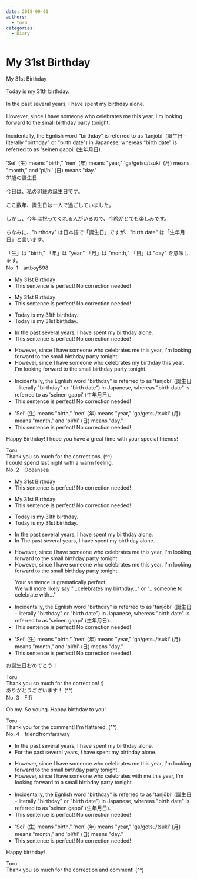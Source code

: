 ```yaml
---
date: 2018-09-01
authors:
  - toru
categories:
  - Diary
---
```


<h1 id="subject_show">My 31st Birthday</h1>
<div class="date" hidden>Sep 1, 2018 14:50</div>
<div id="post"><div id="body_show_ori">
My 31st Birthday<br/><br/>Today is my 31th birthday.<br/><br/>In the past several years, I have spent my birthday alone.<br/><br/>However, since I have someone who celebrates me this year, I'm looking forward to the small birthday party tonight.<br/><br/>Incidentally, the Egnlish word "birthday" is referred to as 'tanjōbi' (誕生日 - literally "birthday" or "birth date") in Japanese, whereas "birth date" is referred to as 'seinen gappi' (生年月日).<br/><br/>'Sei' (生) means "birth," 'nen' (年) means "year," 'ga/getsu/tsuki' (月) means "month," and 'pi/hi' (日) means "day."
</div></div>

<!-- more -->

<div id="post_ja"><div id="body_show_mo">
31歳の誕生日<br/><br/>今日は、私の31歳の誕生日です。<br/><br/>ここ数年、誕生日は一人で過ごしていました。<br/><br/>しかし、今年は祝ってくれる人がいるので、今晩がとても楽しみです。<br/><br/>ちなみに、"birthday" は日本語で「誕生日」ですが、"birth date" は「生年月日」と言います。<br/><br/>「生」は "birth," 「年」は "year," 「月」は "month," 「日」は "day" を意味します。
</div></div>
<div id="block"><div class="first_name"> No. 1　<span class="just_name">artboy598</span></div><div id="block2">
<ul class="correction_field">
<li class="incorrect">My 31st Birthday</li>
<li class="corrected perfect">This sentence is perfect! No correction needed!</li>
</ul>
<ul class="correction_field">
<li class="incorrect">My 31st Birthday</li>
<li class="corrected perfect">This sentence is perfect! No correction needed!</li>
</ul>
<ul class="correction_field">
<li class="incorrect">Today is my 31th birthday.</li>
<li class="corrected correct">
Today is my <span class="f_red">31st</span> birthday.
</li>
</ul>
<ul class="correction_field">
<li class="incorrect">In the past several years, I have spent my birthday alone.</li>
<li class="corrected perfect">This sentence is perfect! No correction needed!</li>
</ul>
<ul class="correction_field">
<li class="incorrect">However, since I have someone who celebrates me this year, I'm looking forward to the small birthday party tonight.</li>
<li class="corrected correct">
However, since I have someone who celebrates <span class="f_blue">my birthday</span> this year, I'm looking forward to the small birthday party tonight.
</li>
</ul>
<ul class="correction_field">
<li class="incorrect">Incidentally, the Egnlish word "birthday" is referred to as 'tanjōbi' (誕生日 - literally "birthday" or "birth date") in Japanese, whereas "birth date" is referred to as 'seinen gappi' (生年月日).</li>
<li class="corrected perfect">This sentence is perfect! No correction needed!</li>
</ul>
<ul class="correction_field">
<li class="incorrect">'Sei' (生) means "birth," 'nen' (年) means "year," 'ga/getsu/tsuki' (月) means "month," and 'pi/hi' (日) means "day."</li>
<li class="corrected perfect">This sentence is perfect! No correction needed!</li>
</ul>
<p class="comment_small">
 Happy Birthday!  I hope you have a great time with your special friends!
</p>

</div><div class="name"><span class="just_name">Toru</span><br>
Thank you so much for the corrections. (^^)<br/>I could spend last night with a warm feeling.
</div>
</div>
<div id="block"><div class="first_name"> No. 2　<span class="just_name">Oceansea</span></div><div id="block2">
<ul class="correction_field">
<li class="incorrect">My 31st Birthday</li>
<li class="corrected perfect">This sentence is perfect! No correction needed!</li>
</ul>
<ul class="correction_field">
<li class="incorrect">My 31st Birthday</li>
<li class="corrected perfect">This sentence is perfect! No correction needed!</li>
</ul>
<ul class="correction_field">
<li class="incorrect">Today is my 31th birthday.</li>
<li class="corrected correct">
Today is my 31<span class="f_red">st</span> birthday.
</li>
</ul>
<ul class="correction_field">
<li class="incorrect">In the past several years, I have spent my birthday alone.</li>
<li class="corrected correct">
<span class="sline"><span class="f_blue">In</span> </span><span class="f_blue">T</span>he past several years, I have spent my birthday alone.
</li>
</ul>
<ul class="correction_field">
<li class="incorrect">However, since I have someone who celebrates me this year, I'm looking forward to the small birthday party tonight.</li>
<li class="corrected correct">
However, since I have someone who <span class="f_blue">celebrates me</span> this year, I'm looking forward to the small birthday party tonight.
<p class="correction_comment">Your sentence is gramatically perfect.<br/>We will more likely say "...celebrates my birthday..." or "...someone to celebrate with..."</p>
</li>
</ul>
<ul class="correction_field">
<li class="incorrect">Incidentally, the Egnlish word "birthday" is referred to as 'tanjōbi' (誕生日 - literally "birthday" or "birth date") in Japanese, whereas "birth date" is referred to as 'seinen gappi' (生年月日).</li>
<li class="corrected perfect">This sentence is perfect! No correction needed!</li>
</ul>
<ul class="correction_field">
<li class="incorrect">'Sei' (生) means "birth," 'nen' (年) means "year," 'ga/getsu/tsuki' (月) means "month," and 'pi/hi' (日) means "day."</li>
<li class="corrected perfect">This sentence is perfect! No correction needed!</li>
</ul>
<p class="comment_small">
 お誕生日おめでとう！
</p>

</div><div class="name"><span class="just_name">Toru</span><br>
Thank you so much for the correction! :)<br/>ありがとうございます！ (^^)
</div>
</div>
<div id="block"><div class="first_name"> No. 3　<span class="just_name">Fifi</span></div><div id="block2">
<p class="comment_small">
 Oh my.  So young.  Happy birthday to you!
</p>

</div><div class="name"><span class="just_name">Toru</span><br>
Thank you for the comment! I'm flattered. (^^)
</div>
</div>
<div id="block"><div class="first_name"> No. 4　<span class="just_name">friendfromfaraway</span></div><div id="block2">
<ul class="correction_field">
<li class="incorrect">In the past several years, I have spent my birthday alone.</li>
<li class="corrected correct">
<span class="f_blue">For </span>the past several years, I have spent my birthday alone.
</li>
</ul>
<ul class="correction_field">
<li class="incorrect">However, since I have someone who celebrates me this year, I'm looking forward to the small birthday party tonight.</li>
<li class="corrected correct">
However, since I have someone who celebrates with me this year, I'm looking forward to <span class="f_blue">a </span>small birthday party tonight.
</li>
</ul>
<ul class="correction_field">
<li class="incorrect">Incidentally, the Egnlish word "birthday" is referred to as 'tanjōbi' (誕生日 - literally "birthday" or "birth date") in Japanese, whereas "birth date" is referred to as 'seinen gappi' (生年月日).</li>
<li class="corrected perfect">This sentence is perfect! No correction needed!</li>
</ul>
<ul class="correction_field">
<li class="incorrect">'Sei' (生) means "birth," 'nen' (年) means "year," 'ga/getsu/tsuki' (月) means "month," and 'pi/hi' (日) means "day."</li>
<li class="corrected perfect">This sentence is perfect! No correction needed!</li>
</ul>
<p class="comment_small">
 Happy birthday!
</p>

</div><div class="name"><span class="just_name">Toru</span><br>
Thank you so much for the correction and comment! (^^)
</div>
</div>
